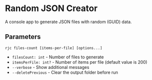 ﻿# Random JSON Creator

A console app to generate JSON files with random (GUID) data.

## Parameters

`rjc files-count [items-per-file] [options...]`

- `filesCount: int` - Number of files to generate
- `itemsPerFile: int?` - Number of items per file (default value is 200)
- `--verbose` - Show additional messages
- `--deletePrevious` - Clear the output folder before run
